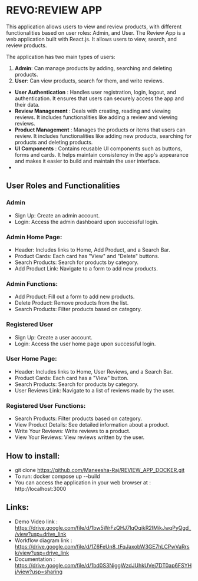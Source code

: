 # REVO:REVIEW APP

This application allows users to view and review products, with different functionalities based on user roles: Admin, and User. The Review App is a web application built with React.js. It allows users to view, search, and review products.

The application has two main types of users:

1. **Admin**: Can manage products by adding, searching and deleting products.
2. **User**: Can view products, search for them, and write reviews.
   
- **User Authentication** :  Handles user registration, login, logout, and authentication. It ensures that users can securely access the app and their data.
- **Review Management** :  Deals with creating, reading and viewing reviews. It includes functionalities like adding a review and viewing reviews.
- **Product Management** :  Manages the products or items that users can review. It includes functionalities like adding new products, searching for products  and deleting products.
- **UI Components** :  Contains reusable UI components such as buttons, forms and cards. It helps maintain consistency in the app's appearance and makes it easier to build and maintain the user interface.
- 
## User Roles and Functionalities
### **Admin**
- Sign Up: Create an admin account.
- Login: Access the admin dashboard upon successful login.
### **Admin Home Page:**
- Header: Includes links to Home, Add Product, and a Search Bar.
- Product Cards: Each card has "View" and "Delete" buttons.
- Search Products: Search for products by category.
- Add Product Link: Navigate to a form to add new products.
### **Admin Functions:**
- Add Product: Fill out a form to add new products.
- Delete Product: Remove products from the list.
- Search Products: Filter products based on category.
### **Registered User**
- Sign Up: Create a user account.
- Login: Access the user home page upon successful login.
### **User Home Page:**
- Header: Includes links to Home, User Reviews, and a Search Bar.
- Product Cards: Each card has a "View" button.
- Search Products: Search for products by category.
- User Reviews Link: Navigate to a list of reviews made by the user.
### **Registered User Functions:**
- Search Products: Filter products based on category.
- View Product Details: See detailed information about a product.
- Write Your Reviews: Write reviews to a product.
- View Your Reviews: View reviews written by the user.

## How to install:
- git clone  https://github.com/Maneesha-Raj/REVIEW_APP_DOCKER.git
- To run: docker compose up --build
- You can access the application in your web browser at : http://localhost:3000

## Links:
- Demo Video link : https://drive.google.com/file/d/1bw5WrFzQHJ7lqOqikR2IMikJwqPyQgd_/view?usp=drive_link
- Workflow diagram link : https://drive.google.com/file/d/1Z6FeUn8_tFqJaxobW3GE7hLCPwVaRrsk/view?usp=drive_link
- Documentation : https://drive.google.com/file/d/1bd0S3NiggWzdJUhkUVej7DT0ap6FSYHj/view?usp=sharing
